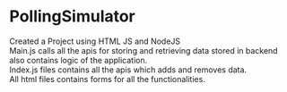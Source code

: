 # PollingSimulator
Created a Project using HTML JS and NodeJS<br>
Main.js calls all the apis for storing and retrieving data stored in backend also contains logic of the application.<br>
Index.js files contains all the apis which adds and removes data.<br>
All html files contains forms for all the functionalities.<br>

